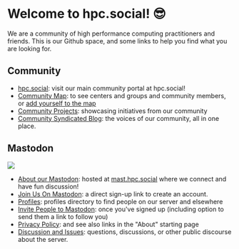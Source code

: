 # Welcome to hpc.social! 😎️

We are a community of high performance computing practitioners and friends.
This is our Github space, and some links to help you find what you are looking
for.

## Community

- [hpc.social](https://hpc.social): visit our main community portal at hpc.social!
- [Community Map](https://hpc.social/map/): to see centers and groups and community members, or [add yourself to the map](https://hpc.social/projects/map/)
- [Community Projects](https://hpc.social/projects/): showcasing initiatives from our community
- [Community Syndicated Blog](https://hpc.social/blog/): the voices of our community, all in one place.

## Mastodon

<img src="https://img.shields.io/badge/dynamic/json?label=Accounts&query=stats.user_count&url=https%3A%2F%2Fmast.hpc.social%2Fapi%2Fv1%2Finstance"/><br>

- [About our Mastodon](https://mast.hpc.social/about): hosted at [mast.hpc.social](https://mast.hpc.social) where we connect and have fun discussion!
- [Join Us On Mastodon](https://mast.hpc.social/auth/sign_up): a direct sign-up link to create an account. 
- [Profiles](https://mast.hpc.social/directory): profiles directory to find people on our server and elsewhere
- [Invite People to Mastodon](https://mast.hpc.social/invites): once you've signed up (including option to send them a link to follow you)
- [Privacy Policy](https://mast.hpc.social/privacy-policy): and see also links in the "About" starting page
- [Discussion and Issues](https://github.com/hpc-social/mastodon-instance-and-policies): questions, discussions, or other public discourse about the server.
